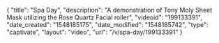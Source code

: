 {
    "title": "Spa Day",
    "description": "A demonstration of Tony Moly Sheet Mask utilizing the Rose Quartz Facial roller",
    "videoid": "199133391",
    "date_created": "1548185175",
    "date_modified": "1548185742",
    "type": "captivate",
    "layout": "video",
    "url": "\/v\/spa-day\/199133391"
}